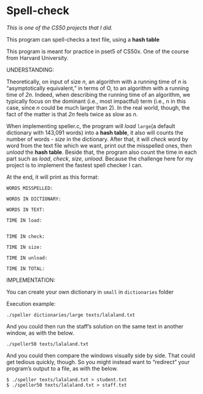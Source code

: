 # Spell-check
*This is one of the CS50 projects that I did.*  

This program can spell-checks a text file, using a **hash table**

This program is meant for practice in pset5 of CS50x. One of the course from Harvard University.

UNDERSTANDING:

Theoretically, on input of size *n*, an algorithm with a running time of *n* is “asymptotically equivalent,” in terms of O, to an algorithm with a running time of *2n*. Indeed, when describing the running time of an algorithm, we typically focus on the dominant (i.e., most impactful) term (i.e., n in this case, since *n* could be much larger than 2). In the real world, though, the fact of the matter is that *2n* feels twice as slow as *n*.

When implementing speller.c, the program will *load* ```large```(a default dictionary with 143,091 words) into a **hash table**, it also will counts the number of words - *size* in the dictionary. After that, it will *check* word by word from the text file which we want, print out the misspelled ones, then *unload* the **hash table**. Beside that, the program also count the time in each part such as *load*, *check*, *size*, *unload*. Because the challenge here for my project is to implement the fastest spell checker I can.

At the end, it will print as this format:
```
WORDS MISSPELLED:

WORDS IN DICTIONARY:

WORDS IN TEXT:

TIME IN load:


TIME IN check:

TIME IN size:

TIME IN unload:

TIME IN TOTAL:
```

IMPLEMENTATION:

You can create your own dictionary in ```small``` in ```dictionaries``` folder

Execution example:

```
./speller dictionaries/large texts/lalaland.txt
```

And you could then run the staff’s solution on the same text in another window, as with the below.


```
./speller50 texts/lalaland.txt
```

And you could then compare the windows visually side by side. That could get tedious quickly, though. So you might instead want to “redirect” your program’s output to a file, as with the below.

```
$ ./speller texts/lalaland.txt > student.txt
$ ./speller50 texts/lalaland.txt > staff.txt
```



